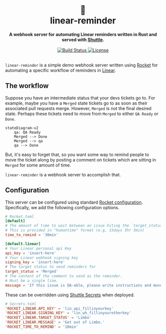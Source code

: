 <h1 align="center">
    🤖<br>
    linear-reminder
</h1>
<div align="center">
    <strong>A webhook server for automating Linear reminders written in Rust and served with <a href="https://www.shuttle.rs">Shuttle</a>.</strong>
</div>
<br>
<div align="center">
  <a href="https://github.com/lukehsiao/linear-reminder/actions/workflows/general.yml">
    <img src="https://img.shields.io/github/actions/workflow/status/lukehsiao/linear-reminder/general.yml" alt="Build Status">
  </a>
  <a href="https://github.com/lukehsiao/linear-reminder/blob/main/LICENSE.md">
    <img src="https://img.shields.io/badge/License-BlueOak--1.0.0-blue" alt="License">
  </a>
</div>
<br>

`linear-reminder` is a simple demo webhook server written using [Rocket](https://rocket.rs) for automating a specific workflow of reminders in [Linear](https://linear.app).

## The workflow

Suppose you have an intermediate status that your devs tickets go to.
For example, maybe you have a `Merged` state tickets go to as soon as their associated pull requests merge.
However, `Merged` is not the final desired state.
Perhaps these tickets need to move from `Merged` to either `QA Ready` or `Done`.

```mermaid
stateDiagram-v2
    qa: QA Ready
    Merged --> Done
    Merged --> qa
    qa --> Done
```

But, it's easy to forget that, so you want some way to remind people to move the ticket along by posting a comment on tickets which are sitting in `Merged` for some amount of time.

`linear-reminder` is a webhook server to accomplish that.

## Configuration

This server can be configured using standard [Rocket configuration](https://rocket.rs/guide/v0.5/configuration/).
Specifically, we add the following configuration options.

```toml
# Rocket.toml
[default]
# The amount of time to wait between an issue hiting the `target_status` and a reminder being sent.
# This is provided in "humantime" format (e.g, 15days 3hr 3min)
time_to_remind = '30min'

[default.linear]
# Your Linear personal api Key
api_key = 'insert-here'
# Your Linear webhook signing key
signing_key = 'insert-here'
# The target status to send reminders for
target_status = 'Merged'
# The content of the comment to send as the reminder.
# Must be a single line.
message = 'If this issue is QA-able, please write instructions and move to `QA Ready`. If not, mark it as `Done`. Thanks!\n\n*This is an automated message.*'
```

These can be overridden using [Shuttle Secrets](https://docs.shuttle.rs/resources/shuttle-secrets) when deployed.
```toml
# Secrets.toml
'ROCKET_LINEAR.API_KEY' = 'lin_api_fillinyourkey'
'ROCKET_LINEAR.SIGNING_KEY' = 'lin_wh_fillinyourotherkey'
'ROCKET_LINEAR.TARGET_STATUS' = 'Limbo'
'ROCKET_LINEAR.MESSAGE' = 'Get out of Limbo.'
'ROCKET_TIME_TO_REMIND' = '10min'
```
